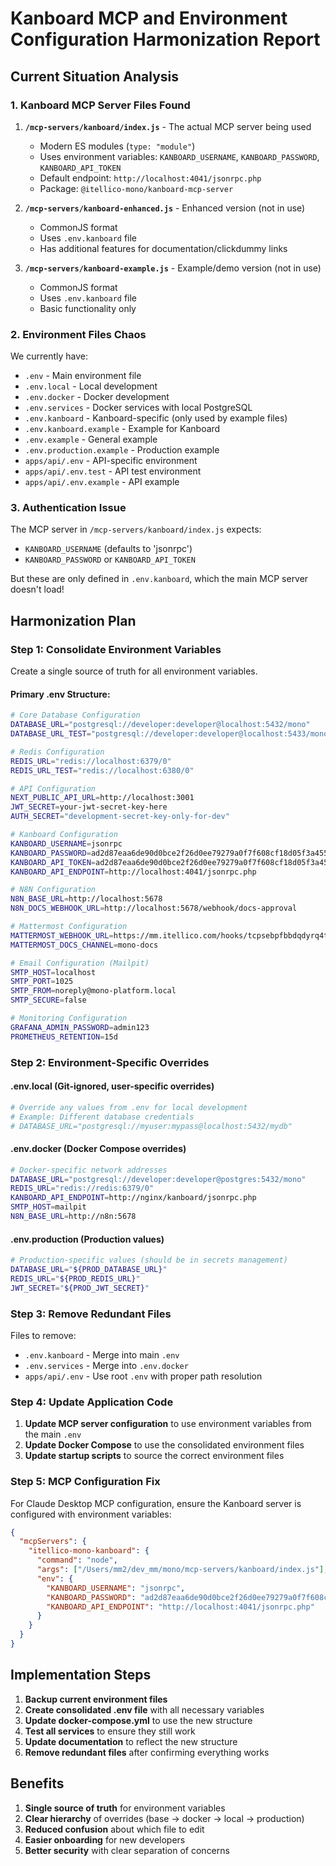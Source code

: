 # Kanboard MCP and Environment Configuration Harmonization Report

## Current Situation Analysis

### 1. Kanboard MCP Server Files Found

1. **`/mcp-servers/kanboard/index.js`** - The actual MCP server being used
   - Modern ES modules (`type: "module"`)
   - Uses environment variables: `KANBOARD_USERNAME`, `KANBOARD_PASSWORD`, `KANBOARD_API_TOKEN`
   - Default endpoint: `http://localhost:4041/jsonrpc.php`
   - Package: `@itellico-mono/kanboard-mcp-server`

2. **`/mcp-servers/kanboard-enhanced.js`** - Enhanced version (not in use)
   - CommonJS format
   - Uses `.env.kanboard` file
   - Has additional features for documentation/clickdummy links

3. **`/mcp-servers/kanboard-example.js`** - Example/demo version (not in use)
   - CommonJS format
   - Uses `.env.kanboard` file
   - Basic functionality only

### 2. Environment Files Chaos

We currently have:
- `.env` - Main environment file
- `.env.local` - Local development
- `.env.docker` - Docker development
- `.env.services` - Docker services with local PostgreSQL
- `.env.kanboard` - Kanboard-specific (only used by example files)
- `.env.kanboard.example` - Example for Kanboard
- `.env.example` - General example
- `.env.production.example` - Production example
- `apps/api/.env` - API-specific environment
- `apps/api/.env.test` - API test environment
- `apps/api/.env.example` - API example

### 3. Authentication Issue

The MCP server in `/mcp-servers/kanboard/index.js` expects:
- `KANBOARD_USERNAME` (defaults to 'jsonrpc')
- `KANBOARD_PASSWORD` or `KANBOARD_API_TOKEN`

But these are only defined in `.env.kanboard`, which the main MCP server doesn't load!

## Harmonization Plan

### Step 1: Consolidate Environment Variables

Create a single source of truth for all environment variables.

#### Primary .env Structure:
```bash
# Core Database Configuration
DATABASE_URL="postgresql://developer:developer@localhost:5432/mono"
DATABASE_URL_TEST="postgresql://developer:developer@localhost:5433/mono_test"

# Redis Configuration
REDIS_URL="redis://localhost:6379/0"
REDIS_URL_TEST="redis://localhost:6380/0"

# API Configuration
NEXT_PUBLIC_API_URL=http://localhost:3001
JWT_SECRET=your-jwt-secret-key-here
AUTH_SECRET="development-secret-key-only-for-dev"

# Kanboard Configuration
KANBOARD_USERNAME=jsonrpc
KANBOARD_PASSWORD=ad2d87eaa6de90d0bce2f26d0ee79279a0f7f608cf18d05f3a4556eb60ad
KANBOARD_API_TOKEN=ad2d87eaa6de90d0bce2f26d0ee79279a0f7f608cf18d05f3a4556eb60ad
KANBOARD_API_ENDPOINT=http://localhost:4041/jsonrpc.php

# N8N Configuration
N8N_BASE_URL=http://localhost:5678
N8N_DOCS_WEBHOOK_URL=http://localhost:5678/webhook/docs-approval

# Mattermost Configuration
MATTERMOST_WEBHOOK_URL=https://mm.itellico.com/hooks/tcpsebpfbbdqdyrq4tiancupyc
MATTERMOST_DOCS_CHANNEL=mono-docs

# Email Configuration (Mailpit)
SMTP_HOST=localhost
SMTP_PORT=1025
SMTP_FROM=noreply@mono-platform.local
SMTP_SECURE=false

# Monitoring Configuration
GRAFANA_ADMIN_PASSWORD=admin123
PROMETHEUS_RETENTION=15d
```

### Step 2: Environment-Specific Overrides

#### .env.local (Git-ignored, user-specific overrides)
```bash
# Override any values from .env for local development
# Example: Different database credentials
# DATABASE_URL="postgresql://myuser:mypass@localhost:5432/mydb"
```

#### .env.docker (Docker Compose overrides)
```bash
# Docker-specific network addresses
DATABASE_URL="postgresql://developer:developer@postgres:5432/mono"
REDIS_URL="redis://redis:6379/0"
KANBOARD_API_ENDPOINT=http://nginx/kanboard/jsonrpc.php
SMTP_HOST=mailpit
N8N_BASE_URL=http://n8n:5678
```

#### .env.production (Production values)
```bash
# Production-specific values (should be in secrets management)
DATABASE_URL="${PROD_DATABASE_URL}"
REDIS_URL="${PROD_REDIS_URL}"
JWT_SECRET="${PROD_JWT_SECRET}"
```

### Step 3: Remove Redundant Files

Files to remove:
- `.env.kanboard` - Merge into main `.env`
- `.env.services` - Merge into `.env.docker`
- `apps/api/.env` - Use root `.env` with proper path resolution

### Step 4: Update Application Code

1. **Update MCP server configuration** to use environment variables from the main `.env`
2. **Update Docker Compose** to use the consolidated environment files
3. **Update startup scripts** to source the correct environment files

### Step 5: MCP Configuration Fix

For Claude Desktop MCP configuration, ensure the Kanboard server is configured with environment variables:

```json
{
  "mcpServers": {
    "itellico-mono-kanboard": {
      "command": "node",
      "args": ["/Users/mm2/dev_mm/mono/mcp-servers/kanboard/index.js"],
      "env": {
        "KANBOARD_USERNAME": "jsonrpc",
        "KANBOARD_PASSWORD": "ad2d87eaa6de90d0bce2f26d0ee79279a0f7f608cf18d05f3a4556eb60ad",
        "KANBOARD_API_ENDPOINT": "http://localhost:4041/jsonrpc.php"
      }
    }
  }
}
```

## Implementation Steps

1. **Backup current environment files**
2. **Create consolidated .env file** with all necessary variables
3. **Update docker-compose.yml** to use the new structure
4. **Test all services** to ensure they still work
5. **Update documentation** to reflect the new structure
6. **Remove redundant files** after confirming everything works

## Benefits

1. **Single source of truth** for environment variables
2. **Clear hierarchy** of overrides (base → docker → local → production)
3. **Reduced confusion** about which file to edit
4. **Easier onboarding** for new developers
5. **Better security** with clear separation of concerns